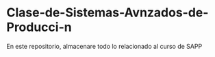 # Clase-de-Sistemas-Avnzados-de-Producci-n
En este repositorio, almacenare todo lo relacionado al curso de SAPP
